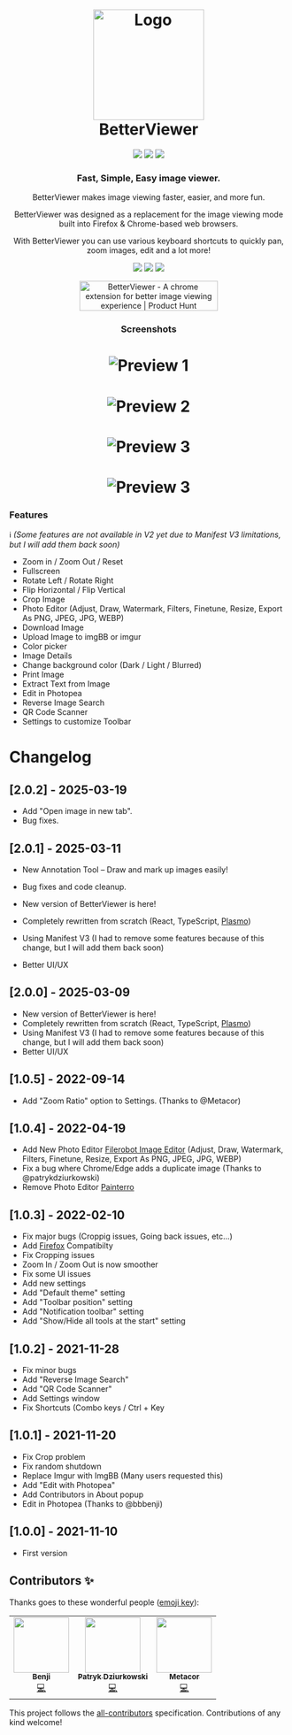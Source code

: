 <h1 align="center">
    <img src="./docs/logo.svg" alt="Logo" width="200">
    <br>
    BetterViewer
</h1>

<div align="center">
            <img src="https://img.shields.io/github/release/Ademking/BetterViewer?style=for-the-badge&sort=semver">
            <img src="https://img.shields.io/github/stars/Ademking/BetterViewer?style=for-the-badge&sort=semver">
            <img src="https://img.shields.io/chrome-web-store/rating/llcpfkbjgkpmapiidpnohffjmmnhpmpb?style=for-the-badge">
</div>

<h3 align="center">
    Fast, Simple, Easy image viewer.
</h3>

<p align="center">BetterViewer makes image viewing faster, easier, and more fun.</p>

<p align="center">BetterViewer was designed as a replacement for the image viewing mode built into Firefox & Chrome-based web browsers.</p>

<p align="center">With BetterViewer you can use various keyboard shortcuts to quickly pan, zoom images, edit and a lot more!</p>

<p align="center">    
   <a href="https://chrome.google.com/webstore/detail/betterviewer/llcpfkbjgkpmapiidpnohffjmmnhpmpb"><img src="./docs/download-chrome.svg"></a>
   <a href="https://microsoftedge.microsoft.com/addons/detail/betterviewer/jfladbainajdjpmdjpgndbgmkgibeddg"><img src="./docs/edge.svg"></a>
   <a href="https://addons.mozilla.org/en-US/firefox/addon/betterviewer"><img src="./docs/firefox.svg"></a>
</p>

<p align="center">
    <a href="https://www.producthunt.com/posts/betterviewer?utm_source=badge-featured&utm_medium=badge&utm_souce=badge-betterviewer" target="_blank"><img src="https://api.producthunt.com/widgets/embed-image/v1/featured.svg?post_id=319881&theme=light" alt="BetterViewer - A chrome extension for better image viewing experience | Product Hunt" style="width: 250px; height: 54px;" width="250" height="54" /></a>
</p>

<h3 align="center">
   Screenshots
</h3>

<h1 align="center">
    <img src="./docs/screenshot1.png" alt="Preview 1">
</h1>

<h1 align="center">
    <img src="./docs/screenshot2.png" alt="Preview 2">
</h1>

<h1 align="center">
  <img src="./docs/screenshot3.png" alt="Preview 3">
</h1>

<h1 align="center">
  <img src="./docs/screenshot4.png" alt="Preview 3">
</h1>

### Features

ℹ️ _(Some features are not available in V2 yet due to Manifest V3 limitations, but I will add them back soon)_

- Zoom in / Zoom Out / Reset
- Fullscreen
- Rotate Left / Rotate Right
- Flip Horizontal / Flip Vertical
- Crop Image
- Photo Editor (Adjust, Draw, Watermark, Filters, Finetune, Resize, Export As PNG, JPEG, JPG, WEBP)
- Download Image
- Upload Image to imgBB or imgur
- Color picker
- Image Details
- Change background color (Dark / Light / Blurred)
- Print Image
- Extract Text from Image
- Edit in Photopea
- Reverse Image Search
- QR Code Scanner
- Settings to customize Toolbar

# Changelog

## [2.0.2] - 2025-03-19

- Add "Open image in new tab".
- Bug fixes.

## [2.0.1] - 2025-03-11

- New Annotation Tool – Draw and mark up images easily!
- Bug fixes and code cleanup.


- New version of BetterViewer is here!
- Completely rewritten from scratch (React, TypeScript, [Plasmo](https://www.plasmo.com/))
- Using Manifest V3 (I had to remove some features because of this change, but I will add them back soon)
- Better UI/UX

## [2.0.0] - 2025-03-09

- New version of BetterViewer is here!
- Completely rewritten from scratch (React, TypeScript, [Plasmo](https://www.plasmo.com/))
- Using Manifest V3 (I had to remove some features because of this change, but I will add them back soon)
- Better UI/UX

## [1.0.5] - 2022-09-14

- Add "Zoom Ratio" option to Settings. (Thanks to @Metacor)

## [1.0.4] - 2022-04-19

- Add New Photo Editor [Filerobot Image Editor](https://scaleflex.github.io/filerobot-image-editor/) (Adjust, Draw, Watermark, Filters, Finetune, Resize, Export As PNG, JPEG, JPG, WEBP)
- Fix a bug where Chrome/Edge adds a duplicate image (Thanks to @patrykdziurkowski)
- Remove Photo Editor [Painterro](https://github.com/devforth/painterro)

## [1.0.3] - 2022-02-10

- Fix major bugs (Croppig issues, Going back issues, etc...)
- Add [Firefox](https://addons.mozilla.org/en-US/firefox/addon/betterviewer) Compatibilty
- Fix Cropping issues
- Zoom In / Zoom Out is now smoother
- Fix some UI issues
- Add new settings
- Add "Default theme" setting
- Add "Toolbar position" setting
- Add "Notification toolbar" setting
- Add "Show/Hide all tools at the start" setting

## [1.0.2] - 2021-11-28

- Fix minor bugs
- Add "Reverse Image Search"
- Add "QR Code Scanner"
- Add Settings window
- Fix Shortcuts (Combo keys / Ctrl + Key

## [1.0.1] - 2021-11-20

- Fix Crop problem
- Fix random shutdown
- Replace Imgur with ImgBB (Many users requested this)
- Add "Edit with Photopea"
- Add Contributors in About popup
- Edit in Photopea (Thanks to @bbbenji)

## [1.0.0] - 2021-11-10

- First version

## Contributors ✨

Thanks goes to these wonderful people ([emoji key](https://allcontributors.org/docs/en/emoji-key)):

<!-- ALL-CONTRIBUTORS-LIST:START - Do not remove or modify this section -->
<!-- prettier-ignore-start -->
<!-- markdownlint-disable -->
<table>
  <tr>
    <td align="center"><a href="https://github.com/bbbenji"><img src="https://avatars.githubusercontent.com/u/1678118?v=4?s=100" width="100px;" alt=""/><br /><sub><b>Benji</b></sub></a><br /><a href="https://github.com/Ademking/BetterViewer/commits?author=bbbenji" title="Code">💻</a></td>     
     <td align="center"><a href="https://github.com/patrykdziurkowski"><img src="https://avatars.githubusercontent.com/u/58700826?v=4?s=100" width="100px;" alt=""/><br /><sub><b>Patryk Dziurkowski</b></sub></a><br /><a href="https://github.com/Ademking/BetterViewer/commits?author=patrykdziurkowski" title="Code">💻</a></td>
     <td align="center"><a href="https://github.com/metacor"><img src="https://avatars.githubusercontent.com/u/35663695?v=4" width="100px;" alt=""/><br /><sub><b>Metacor</b></sub></a><br /><a href="https://github.com/Ademking/BetterViewer/commits?author=Metacor" title="Code">💻</a></td>
  </tr>
</table>

<!-- markdownlint-restore -->
<!-- prettier-ignore-end -->

<!-- ALL-CONTRIBUTORS-LIST:END -->

This project follows the [all-contributors](https://github.com/all-contributors/all-contributors) specification. Contributions of any kind welcome!
